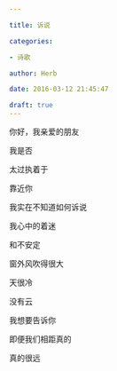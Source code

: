 ```yaml
---

title: 诉说

categories:

- 诗歌

author: Herb

date: 2016-03-12 21:45:47

draft: true
---
```


你好，我亲爱的朋友

我是否

太过执着于

靠近你



我实在不知道如何诉说

我心中的着迷

和不安定



窗外风吹得很大

天很冷

没有云



我想要告诉你

即便我们相距真的

真的很远